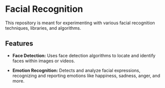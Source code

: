 # Facial Recognition

This repository is meant for experimenting with various facial recognition techniques, libraries, and algorithms. 

## Features

- **Face Detection:** Uses face detection algorithms to locate and identify faces within images or videos.

- **Emotion Recognition:** Detects and analyze facial expressions, recognizing and reporting emotions like happiness, sadness, anger, and more.
